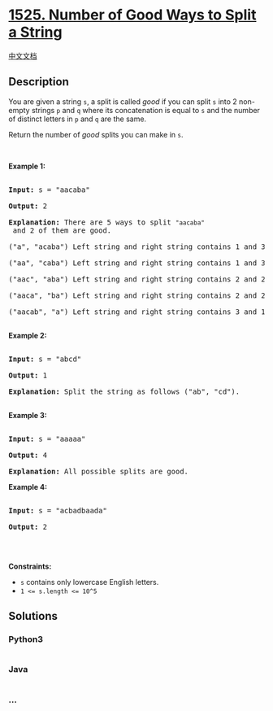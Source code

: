 # [1525. Number of Good Ways to Split a String](https://leetcode.com/problems/number-of-good-ways-to-split-a-string)

[中文文档](/solution/1500-1599/1525.Number%20of%20Good%20Ways%20to%20Split%20a%20String/README.md)

## Description

<p>You are given a string <code>s</code>, a&nbsp;split is called <em>good</em>&nbsp;if you can split&nbsp;<code>s</code> into 2&nbsp;non-empty strings <code>p</code> and <code>q</code> where its concatenation is equal to <code>s</code> and the number of distinct letters in <code>p</code> and <code>q</code> are the same.</p>

<p>Return the number of <em>good</em> splits you can make in <code>s</code>.</p>

<p>&nbsp;</p>

<p><strong>Example 1:</strong></p>

<pre>

<strong>Input:</strong> s = &quot;aacaba&quot;

<strong>Output:</strong> 2

<strong>Explanation:</strong> There are 5 ways to split <code>&quot;aacaba&quot;</code> and 2 of them are good. 

(&quot;a&quot;, &quot;acaba&quot;) Left string and right string contains 1 and 3 different letters respectively.

(&quot;aa&quot;, &quot;caba&quot;) Left string and right string contains 1 and 3 different letters respectively.

(&quot;aac&quot;, &quot;aba&quot;) Left string and right string contains 2 and 2 different letters respectively (good split).

(&quot;aaca&quot;, &quot;ba&quot;) Left string and right string contains 2 and 2 different letters respectively (good split).

(&quot;aacab&quot;, &quot;a&quot;) Left string and right string contains 3 and 1 different letters respectively.

</pre>

<p><strong>Example 2:</strong></p>

<pre>

<strong>Input:</strong> s = &quot;abcd&quot;

<strong>Output:</strong> 1

<strong>Explanation: </strong>Split the string as follows (&quot;ab&quot;, &quot;cd&quot;).

</pre>

<p><strong>Example 3:</strong></p>

<pre>

<strong>Input:</strong> s = &quot;aaaaa&quot;

<strong>Output:</strong> 4

<strong>Explanation: </strong>All possible splits are good.</pre>

<p><strong>Example 4:</strong></p>

<pre>

<strong>Input:</strong> s = &quot;acbadbaada&quot;

<strong>Output:</strong> 2

</pre>

<p>&nbsp;</p>

<p><strong>Constraints:</strong></p>

<ul>
    <li><code>s</code> contains only lowercase English letters.</li>
    <li><code>1 &lt;= s.length &lt;= 10^5</code></li>
</ul>

## Solutions

<!-- tabs:start -->

### **Python3**

```python

```

### **Java**

```java

```

### **...**

```

```

<!-- tabs:end -->
